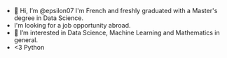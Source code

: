 - 👋 Hi, I’m @epsilon07 I'm French and freshly graduated with a Master's degree in Data Science.
- I'm looking for a job opportunity abroad.
- 👀 I’m interested in Data Science, Machine Learning and Mathematics in general.
- <3 Python

<!---
epsilon07/epsilon07 is a ✨ special ✨ repository because its `README.md` (this file) appears on your GitHub profile.
You can click the Preview link to take a look at your changes.
--->
